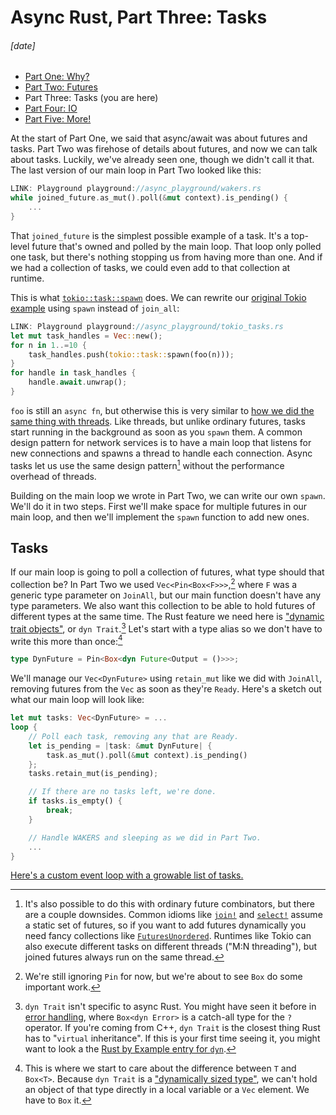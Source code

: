 # Async Rust, Part Three: Tasks
###### \[date]

- [Part One: Why?](async_one.html)
- [Part Two: Futures](async_two.html)
- Part Three: Tasks (you are here)
- [Part Four: IO](async_four.html)
- [Part Five: More!](async_five.html)

At the start of Part One, we said that async/await was about futures and tasks.
Part Two was firehose of details about futures, and now we can talk about
tasks. Luckily, we've already seen one, though we didn't call it that. The last
version of our main loop in Part Two looked like this:

```rust
LINK: Playground playground://async_playground/wakers.rs
while joined_future.as_mut().poll(&mut context).is_pending() {
    ...
}
```

That `joined_future` is the simplest possible example of a task. It's a
top-level future that's owned and polled by the main loop. That loop only
polled one task, but there's nothing stopping us from having more than one.
And if we had a collection of tasks, we could even add to that collection
at runtime.

This is what [`tokio::task::spawn`] does. We can rewrite our [original
Tokio example][tokio_10] using `spawn` instead of `join_all`:

[`tokio::task::spawn`]: https://docs.rs/tokio/latest/tokio/task/fn.spawn.html
[tokio_10]: playground://async_playground/tokio_10.rs

```rust
LINK: Playground playground://async_playground/tokio_tasks.rs
let mut task_handles = Vec::new();
for n in 1..=10 {
    task_handles.push(tokio::task::spawn(foo(n)));
}
for handle in task_handles {
    handle.await.unwrap();
}
```

`foo` is still an `async fn`, but otherwise this is very similar to [how we
did the same thing with threads][threads]. Like threads, but unlike
ordinary futures, tasks start running in the background as soon as you
`spawn` them. A common design pattern for network services is to have a
main loop that listens for new connections and spawns a thread to handle
each connection. Async tasks let us use the same design
pattern[^futures_unordered] without the performance overhead of threads.

[threads]: playground://async_playground/threads.rs

[^futures_unordered]: It's also possible to do this with ordinary future
    combinators, but there are a couple downsides. Common idioms like
    [`join!`][join_macro] and [`select!`][select_macro] assume a static set
    of futures, so if you want to add futures dynamically you need fancy
    collections like [`FuturesUnordered`]. Runtimes like Tokio can also
    execute different tasks on different threads ("M:N threading"), but
    joined futures always run on the same thread.

[join_macro]: https://docs.rs/futures/latest/futures/macro.join.html
[select_macro]: https://docs.rs/futures/latest/futures/macro.select.html
[`FuturesUnordered`]: https://docs.rs/futures/latest/futures/stream/struct.FuturesUnordered.html

Building on the main loop we wrote in Part Two, we can write our own
`spawn`. We'll do it in two steps. First we'll make space for multiple
futures in our main loop, and then we'll implement the `spawn` function to
add new ones.

## Tasks

If our main loop is going to poll a collection of futures, what type should
that collection be? In Part Two we used `Vec<Pin<Box<F>>>`,[^ignore_pin]
where `F` was a generic type parameter on `JoinAll`, but our main function
doesn't have any type parameters. We also want this collection to be able
to hold futures of different types at the same time. The Rust feature we
need here is ["dynamic trait objects"][dyn], or `dyn Trait`.[^dyn] Let's
start with a type alias so we don't have to write this more than
once:[^box]

[^ignore_pin]: We're still ignoring `Pin` for now, but we're about to see
    `Box` do some important work.

[dyn]: https://doc.rust-lang.org/book/ch17-02-trait-objects.html

[^dyn]: `dyn Trait` isn't specific to async Rust. You might have seen it before
    in [error handling], where `Box<dyn Error>` is a catch-all type for the `?`
    operator. If you're coming from C++, `dyn Trait` is the closest thing Rust
    has to "`virtual` inheritance". If this is your first time seeing it, you
    might want to look a the [Rust by Example entry for `dyn`][rbe_dyn].

[error handling]: https://doc.rust-lang.org/book/ch09-02-recoverable-errors-with-result.html
[rbe_dyn]: https://doc.rust-lang.org/rust-by-example/trait/dyn.html

[^box]: This is where we start to care about the difference between `T` and
    `Box<T>`. Because `dyn Trait` is a ["dynamically sized type"][dst], we
    can't hold an object of that type directly in a local variable or a
    `Vec` element. We have to `Box` it.

[dst]: https://doc.rust-lang.org/book/ch19-04-advanced-types.html#dynamically-sized-types-and-the-sized-trait

```rust
type DynFuture = Pin<Box<dyn Future<Output = ()>>>;
```

We'll manage our `Vec<DynFuture>` using `retain_mut` like we did with
`JoinAll`, removing futures from the `Vec` as soon as they're `Ready`.
Here's a sketch out what our main loop will look like:

```rust
let mut tasks: Vec<DynFuture> = ...
loop {
    // Poll each task, removing any that are Ready.
    let is_pending = |task: &mut DynFuture| {
        task.as_mut().poll(&mut context).is_pending()
    };
    tasks.retain_mut(is_pending);

    // If there are no tasks left, we're done.
    if tasks.is_empty() {
        break;
    }

    // Handle WAKERS and sleeping as we did in Part Two.
    ...
}
```

[Here's a custom event loop with a growable list of tasks.][custom_tasks]

[custom_tasks]: playground://async_playground/tasks_spawn.rs

